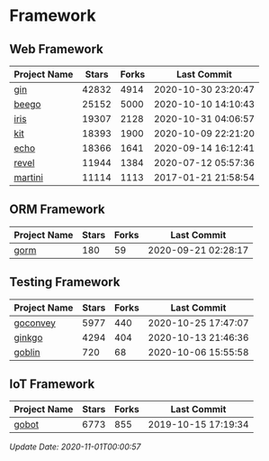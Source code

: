 # Framework

## Web Framework
| Project Name | Stars | Forks | Last Commit |
| ------------ | ----- | ----- | ----------- |
| [gin](https://github.com/gin-gonic/gin) | 42832 | 4914 | 2020-10-30 23:20:47 |
| [beego](https://github.com/astaxie/beego) | 25152 | 5000 | 2020-10-10 14:10:43 |
| [iris](https://github.com/kataras/iris) | 19307 | 2128 | 2020-10-31 04:06:57 |
| [kit](https://github.com/go-kit/kit) | 18393 | 1900 | 2020-10-09 22:21:20 |
| [echo](https://github.com/labstack/echo) | 18366 | 1641 | 2020-09-14 16:12:41 |
| [revel](https://github.com/revel/revel) | 11944 | 1384 | 2020-07-12 05:57:36 |
| [martini](https://github.com/go-martini/martini) | 11114 | 1113 | 2017-01-21 21:58:54 |

## ORM Framework
| Project Name | Stars | Forks | Last Commit |
| ------------ | ----- | ----- | ----------- |
| [gorm](https://github.com/jinzhu/gorm) | 180 | 59 | 2020-09-21 02:28:17 |

## Testing Framework
| Project Name | Stars | Forks | Last Commit |
| ------------ | ----- | ----- | ----------- |
| [goconvey](https://github.com/smartystreets/goconvey) | 5977 | 440 | 2020-10-25 17:47:07 |
| [ginkgo](https://github.com/onsi/ginkgo) | 4294 | 404 | 2020-10-13 21:46:36 |
| [goblin](https://github.com/franela/goblin) | 720 | 68 | 2020-10-06 15:55:58 |

## IoT Framework
| Project Name | Stars | Forks | Last Commit |
| ------------ | ----- | ----- | ----------- |
| [gobot](https://github.com/hybridgroup/gobot) | 6773 | 855 | 2019-10-15 17:19:34 |

*Update Date: 2020-11-01T00:00:57*
